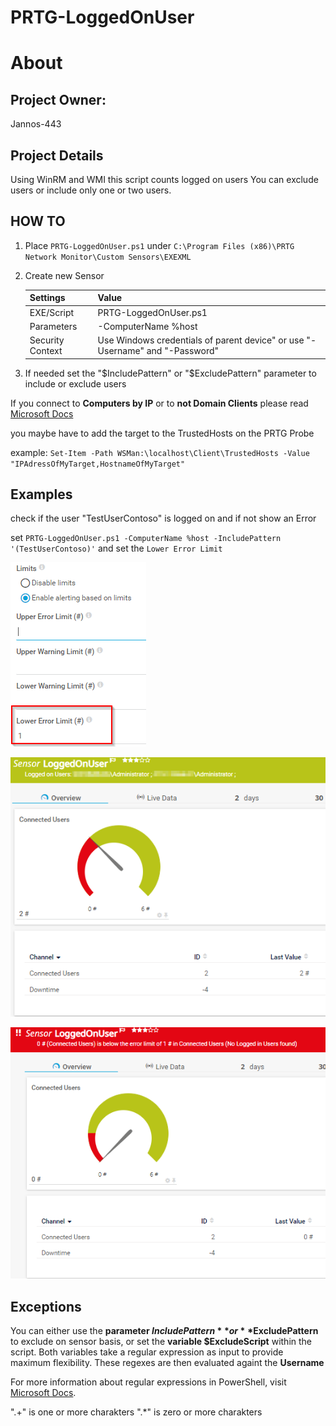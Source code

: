 # PRTG-LoggedOnUser
# About

## Project Owner:

Jannos-443

## Project Details

Using WinRM and WMI this script counts logged on users
You can exclude users or include only one or two users.

## HOW TO

1. Place `PRTG-LoggedOnUser.ps1` under `C:\Program Files (x86)\PRTG Network Monitor\Custom Sensors\EXEXML`

2. Create new Sensor 

   | Settings | Value |
   | --- | --- |
   | EXE/Script | PRTG-LoggedOnUser.ps1 |
   | Parameters | -ComputerName %host |
   | Security Context | Use Windows credentials of parent device" or use "-Username" and "-Password" |
   
3. If needed set the "$IncludePattern" or "$ExcludePattern" parameter to include or exclude users


If you connect to **Computers by IP** or to **not Domain Clients** please read [Microsoft Docs](https://docs.microsoft.com/en-us/powershell/module/microsoft.powershell.core/about/about_remote_troubleshooting?view=powershell-7.1#how-to-use-an-ip-address-in-a-remote-command)

you maybe have to add the target to the TrustedHosts on the PRTG Probe 

example: `Set-Item -Path WSMan:\localhost\Client\TrustedHosts -Value "IPAdressOfMyTarget,HostnameOfMyTarget"`

## Examples
check if the user "TestUserContoso" is logged on and if not show an Error

set `PRTG-LoggedOnUser.ps1 -ComputerName %host -IncludePattern '(TestUserContoso)'` and set the `Lower Error Limit`

![PRTG-LoggedOnUser](media/limit.png)

![PRTG-LoggedOnUser](media/ok.png)

![PRTG-LoggedOnUser](media/error.png)

Exceptions
------------------
You can either use the **parameter $IncludePattern** or **$ExcludePattern** to exclude on sensor basis, or set the **variable $ExcludeScript** within the script. Both variables take a regular expression as input to provide maximum flexibility. These regexes are then evaluated againt the **Username**

For more information about regular expressions in PowerShell, visit [Microsoft Docs](https://docs.microsoft.com/en-us/powershell/module/microsoft.powershell.core/about/about_regular_expressions).

".+" is one or more charakters
".*" is zero or more charakters
